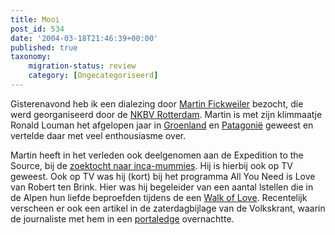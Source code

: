 ```yaml
---
title: Mooi
post_id: 534
date: '2004-03-18T21:46:39+00:00'
published: true
taxonomy:
    migration-status: review
    category: [Ongecategoriseerd]
---
```

Gisterenavond heb ik een dialezing door [Martin Fickweiler](http://www.bigwall.nl/) bezocht, die werd georganiseerd door de [NKBV Rotterdam](http://www.nkbv-rotterdam.nl/). Martin is met zijn klimmaatje Ronald Louman het afgelopen jaar in [Groenland](http://www.bigwall.nl/2003nalumasortoq/index.htm) en [Patagonië](http://www.bigwall.nl/2004torresdelpaine/torresdelpaine.htm) geweest en vertelde daar met veel enthousiasme over.

Martin heeft in het verleden ook deelgenomen aan de Expedition to the Source, bij de [zoektocht naar inca-mummies](http://www.xtreme.nl/lucht/beleving/week45_99.shtml). Hij is hierbij ook op TV geweest. Ook op TV was hij (kort) bij het programma All You Need is Love van Robert ten Brink. Hier was hij begeleider van een aantal lstellen die in de Alpen hun liefde beproefden tijdens de een [Walk of Love](http://web.sbsnet.nl/najaar2003/sbs6/prog_pages/all_you_need.htm). Recentelijk verscheen er ook een artikel in de zaterdagbijlage van de Volkskrant, waarin de journaliste met hem in een [portaledge](http://images.google.com/images?q=portaledge) overnachtte.